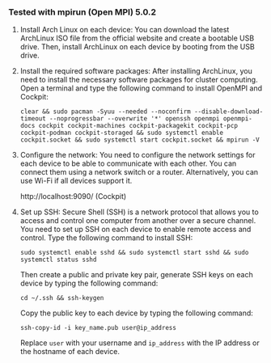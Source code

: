 ### Tested with mpirun (Open MPI) 5.0.2

1. Install Arch Linux on each device: You can download the latest ArchLinux ISO file from the official website and create a bootable USB drive. Then, install ArchLinux on each device by booting from the USB drive.

2. Install the required software packages: After installing ArchLinux, you need to install the necessary software packages for cluster computing. Open a terminal and type the following command to install OpenMPI and Cockpit:

   ```
   clear && sudo pacman -Syuu --needed --noconfirm --disable-download-timeout --noprogressbar --overwrite '*' openssh openmpi openmpi-docs cockpit cockpit-machines cockpit-packagekit cockpit-pcp cockpit-podman cockpit-storaged && sudo systemctl enable cockpit.socket && sudo systemctl start cockpit.socket && mpirun -V
   ```

3. Configure the network: You need to configure the network settings for each device to be able to communicate with each other. You can connect them using a network switch or a router. Alternatively, you can use Wi-Fi if all devices support it.

   http://localhost:9090/ (Cockpit)

4. Set up SSH: Secure Shell (SSH) is a network protocol that allows you to access and control one computer from another over a secure channel. You need to set up SSH on each device to enable remote access and control. Type the following command to install SSH:

   ```
   sudo systemctl enable sshd && sudo systemctl start sshd && sudo systemctl status sshd
   ```

   Then create a public and private key pair, generate SSH keys on each device by typing the following command:

   ```
   cd ~/.ssh && ssh-keygen
   ```

   Copy the public key to each device by typing the following command:

   ```
   ssh-copy-id -i key_name.pub user@ip_address
   ```

   Replace `user` with your username and `ip_address` with the IP address or the hostname of each device.
